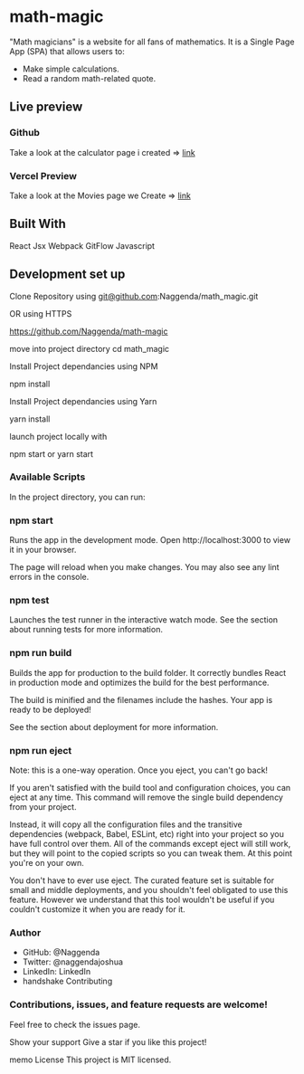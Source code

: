 # math-magic
"Math magicians" is a website for all fans of mathematics. It is a Single Page App (SPA) that allows users to:
* Make simple calculations.
* Read a random math-related quote.
## Live preview
### Github
Take a look at the calculator page i created => [link](https://github.com/Naggenda/math-magic)

### Vercel Preview
Take a look at the Movies page we Create => [link](https://my-calculator-three.vercel.app/)

## Built With
React
Jsx
Webpack
GitFlow
Javascript
## Development set up
Clone Repository using git@github.com:Naggenda/math_magic.git

OR using HTTPS

https://github.com/Naggenda/math-magic

move into project directory cd math_magic

Install Project dependancies using NPM

npm install

Install Project dependancies using Yarn

yarn install

launch project locally with

npm start or yarn start

### Available Scripts
In the project directory, you can run:

### npm start
Runs the app in the development mode.
Open http://localhost:3000 to view it in your browser.

The page will reload when you make changes.
You may also see any lint errors in the console.

### npm test
Launches the test runner in the interactive watch mode.
See the section about running tests for more information.

### npm run build
Builds the app for production to the build folder.
It correctly bundles React in production mode and optimizes the build for the best performance.

The build is minified and the filenames include the hashes.
Your app is ready to be deployed!

See the section about deployment for more information.

### npm run eject
Note: this is a one-way operation. Once you eject, you can't go back!

If you aren't satisfied with the build tool and configuration choices, you can eject at any time. This command will remove the single build dependency from your project.

Instead, it will copy all the configuration files and the transitive dependencies (webpack, Babel, ESLint, etc) right into your project so you have full control over them. All of the commands except eject will still work, but they will point to the copied scripts so you can tweak them. At this point you're on your own.

You don't have to ever use eject. The curated feature set is suitable for small and middle deployments, and you shouldn't feel obligated to use this feature. However we understand that this tool wouldn't be useful if you couldn't customize it when you are ready for it.

### Author
* GitHub: @Naggenda
* Twitter: @naggendajoshua
* LinkedIn: LinkedIn
* handshake Contributing
### Contributions, issues, and feature requests are welcome!

Feel free to check the issues page.

Show your support
Give a star if you like this project!

memo License
This project is MIT licensed.
